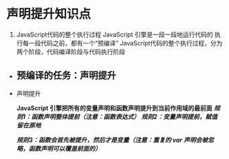 # 声明提升知识点



1. JavaScript代码的整个执行过程
    JavaScript 引擎是一段一段地运行代码的
    执行每一段代码之前，都有一个“预编译”
    JavaScript代码的整个执行过程，分为两个阶段，代码编译阶段与代码执行阶段

* ## 预编译的任务：声明提升

* 声明提升

  

  **JavaScript 引擎把所有的变量声明和函数声明提升到当前作用域的最前面**
  ***规则1：函数声明整体提前（注意：函数表达式）***
   ***规则2：变量声明提前，赋值留在原地***

  ***规则3：函数会首先被提升，然后才是变量（注意：重复的 var 声明会被忽略，函数声明可以覆盖前面的）***

